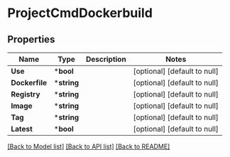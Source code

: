 # ProjectCmdDockerbuild

## Properties
Name | Type | Description | Notes
------------ | ------------- | ------------- | -------------
**Use** | ***bool** |  | [optional] [default to null]
**Dockerfile** | ***string** |  | [optional] [default to null]
**Registry** | ***string** |  | [optional] [default to null]
**Image** | ***string** |  | [optional] [default to null]
**Tag** | ***string** |  | [optional] [default to null]
**Latest** | ***bool** |  | [optional] [default to null]

[[Back to Model list]](../README.md#documentation-for-models) [[Back to API list]](../README.md#documentation-for-api-endpoints) [[Back to README]](../README.md)


